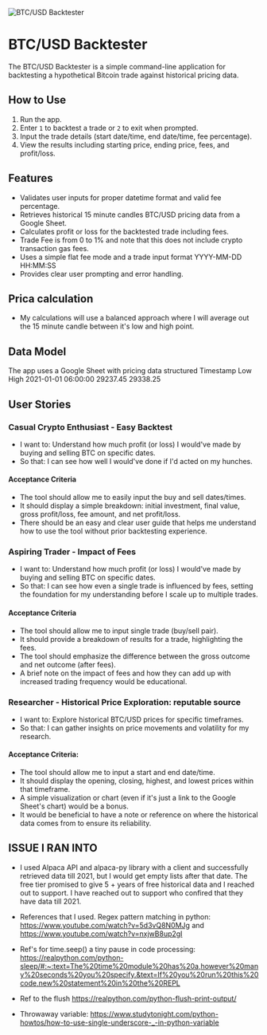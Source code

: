 ![BTC/USD Backtester](https://btc-usd-backtester-645f261abdd8.herokuapp.com/)

# BTC/USD Backtester

The BTC/USD Backtester is a simple command-line application for backtesting a hypothetical Bitcoin trade against historical pricing data.

## How to Use

1. Run the app.
2. Enter `1` to backtest a trade or `2` to exit when prompted.
3. Input the trade details (start date/time, end date/time, fee percentage).
4. View the results including starting price, ending price, fees, and profit/loss.

## Features

- Validates user inputs for proper datetime format and valid fee percentage.
- Retrieves historical 15 minute candles BTC/USD pricing data from a Google Sheet.
- Calculates profit or loss for the backtested trade including fees.
- Trade Fee is from 0 to 1% and note that this does not include crypto transaction gas fees. 
- Uses a simple flat fee mode and a trade input format YYYY-MM-DD HH:MM:SS
- Provides clear user prompting and error handling.


## Prica calculation
- My calculations will use a balanced approach where I will average out the 15 minute candle between it's low and high point. 

## Data Model

The app uses a Google Sheet with pricing data structured 
Timestamp	Low	High
2021-01-01 06:00:00	29237.45	29338.25


## User Stories

### Casual Crypto Enthusiast - Easy Backtest
- I want to: Understand how much profit (or loss) I would've made by buying and selling BTC on specific dates.
- So that: I can see how well I would've done if I'd acted on my hunches.

#### Acceptance Criteria
- The tool should allow me to easily input the buy and sell dates/times.
- It should display a simple breakdown: initial investment, final value, gross profit/loss, fee amount, and net profit/loss.
- There should be an easy and clear user guide that helps me understand how to use the tool without prior backtesting experience.

### Aspiring Trader - Impact of Fees
- I want to: Understand how much profit (or loss) I would've made by buying and selling BTC on specific dates.
- So that: I can see how even a single trade is influenced by fees, setting the foundation for my understanding before I scale up to multiple trades.

#### Acceptance Criteria
- The tool should allow me to input single trade (buy/sell pair).
- It should provide a breakdown of results for a trade, highlighting the fees.
- The tool should emphasize the difference between the gross outcome and net outcome (after fees).
- A brief note on the impact of fees and how they can add up with increased trading frequency would be educational.

### Researcher - Historical Price Exploration: reputable source 
- I want to: Explore historical BTC/USD prices for specific timeframes.
- So that: I can gather insights on price movements and volatility for my research.

#### Acceptance Criteria:
- The tool should allow me to input a start and end date/time.
- It should display the opening, closing, highest, and lowest prices within that timeframe.
- A simple visualization or chart (even if it's just a link to the Google Sheet's chart) would be a bonus.
- It would be beneficial to have a note or reference on where the historical data comes from to ensure its reliability.


## ISSUE I RAN INTO
- I used Alpaca API and alpaca-py library with a client and successfully retrieved data till 2021, but I would get empty lists after that date.  The free tier promised to give 5 + years of free historical data and I reached out to support. I have reached out to support who confired that they have data till 2021. 


- References that I used. Regex pattern matching in python: https://www.youtube.com/watch?v=5d3vQ8N0MJg and https://www.youtube.com/watch?v=nxjwB8up2gI
- Ref's for time.seep() a tiny pause in code processing: https://realpython.com/python-sleep/#:~:text=The%20time%20module%20has%20a,however%20many%20seconds%20you%20specify.&text=If%20you%20run%20this%20code,new%20statement%20in%20the%20REPL 
- Ref to the flush https://realpython.com/python-flush-print-output/ 
- Throwaway variable: https://www.studytonight.com/python-howtos/how-to-use-single-underscore-_-in-python-variable 





